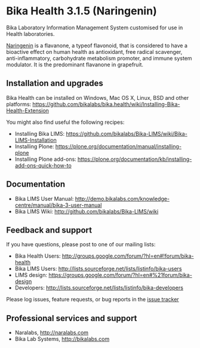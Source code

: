 Bika Health 3.1.5 (Naringenin)
==============================

Bika Laboratory Information Management System customised for use in Health laboratories.

[Naringenin](http://en.wikipedia.org/wiki/Naringenin) is a flavanone, a typeof flavonoid, that is considered to have a bioactive effect on human health as antioxidant, free radical scavenger, anti-inflammatory, carbohydrate metabolism promoter, and immune system modulator. It is the predominant flavanone in grapefruit.

Installation and upgrades
-------------------------
Bika Health can be installed on Windows, Mac OS X, Linux, BSD and other platforms:
https://github.com/bikalabs/bika.health/wiki/Installing-Bika-Health-Extension

You might also find useful the following recipes:
- Installing Bika LIMS: https://github.com/bikalabs/Bika-LIMS/wiki/Bika-LIMS-Installation
- Installing Plone: https://plone.org/documentation/manual/installing-plone
- Installing Plone add-ons: https://plone.org/documentation/kb/installing-add-ons-quick-how-to

Documentation
-------------
- Bika LIMS User Manual: http://demo.bikalabs.com/knowledge-centre/manual/bika-3-user-manual
- Bika LIMS Wiki: http://github.com/bikalabs/Bika-LIMS/wiki

Feedback and support
--------------------
If you have questions, please post to one of our mailing lists:

* Bika Health Users: http://groups.google.com/forum/?hl=en#!forum/bika-health
* Bika LIMS Users: http://lists.sourceforge.net/lists/listinfo/bika-users
* LIMS design: https://groups.google.com/forum/?hl=en#%21forum/bika-design
* Developers: http://lists.sourceforge.net/lists/listinfo/bika-developers

Please log issues, feature requests, or bug reports in the [issue tracker](http://jira.bikalabs.com/)

Professional services and support
---------------------------------
* Naralabs, http://naralabs.com
* Bika Lab Systems, http://bikalabs.com
